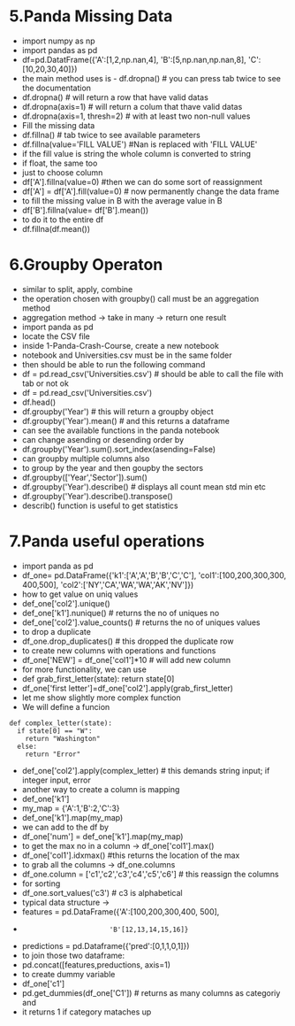 # 5.Panda Missing Data
- import numpy as np
- import pandas as pd
- df=pd.DatatFrame({'A':[1,2,np.nan,4], 'B':[5,np.nan,np.nan,8], 'C':[10,20,30,40]})
- the main method uses is - df.dropna() # you can press tab twice to see the documentation
- df.dropna() # will return a row that have valid datas
- df.dropna(axis=1) # will return a colum that thave valid datas
- df.dropna(axis=1, thresh=2) # with at least two non-null values
- Fill the missing data
- df.fillna() # tab twice to see available parameters
- df.fillna(value='FILL VALUE') #Nan is replaced with 'FILL VALUE'
- if the fill value is string the whole column is converted to string
- if float, the same too
- just to choose column
- df['A'].fillna(value=0) #then we can do some sort of reassignment
- df['A'] = df['A'].fill(value=0) # now permanently change the data frame
- to fill the missing value in B with the average value in B
- df['B'].fillna(value= df['B'].mean())
- to do it to the entire df
- df.fillna(df.mean())
# 6.Groupby Operaton

- similar to split, apply, combine
- the operation chosen with groupby() call must be an aggregation method
- aggregation method -> take in many -> return one result
- import panda as pd
- locate the CSV file
- inside 1-Panda-Crash-Course, create a new notebook
- notebook and Universities.csv must be in the same folder
- then should be able to run the following command
- df = pd.read_csv('Universities.csv') # should be able to call the file with tab or not ok
- df = pd.read_csv('Universities.csv')
- df.head()
- df.groupby('Year') # this will return a groupby object
- df.groupby('Year').mean() # and this returns a dataframe
- can see the available functions in the panda notebook
- can change asending or desending order by
- df.groupby('Year').sum().sort_index(asending=False)
- can groupby multiple columns also
- to group by the year and then goupby the sectors
- df.groupby(['Year','Sector']).sum()
- df.groupby('Year').describe() # displays all count mean std min etc
- df.groupby('Year').describe().transpose()
- describ() function is useful to get statistics
# 7.Panda useful operations

- import panda as pd
- df_one= pd.DataFrame({'k1':['A','A','B','B','C','C'],
                        'col1':[100,200,300,300, 400,500],
                        'col2':['NY','CA','WA','WA','AK','NV']})
- how to get value on uniq values
- def_one['col2'].unique()
- def_one['k1'].nunique() # returns the no of uniques no
- def_one['col2'].value_counts() # returns the no of uniques values
- to drop a duplicate
- df_one.drop_duplicates() # this dropped the duplicate row
- to create new columns with operations and functions
- df_one['NEW'] = df_one['col1']*10 # will add new column
- for more functionality, we can use
- def grab_first_letter(state):
    return state[0]
- df_one['first letter']=df_one['col2'].apply(grab_first_letter)
- let me show slightly more complex function
- We will define a funcion
```
def complex_letter(state):
  if state[0] == "W":
    return "Washington"
  else:
    return "Error"
```
- def_one['col2'].apply(complex_letter) # this demands string input; if integer input, error
- another way to create a column is mapping
- def_one['k1']
- my_map = {'A':1,'B':2,'C':3}
- def_one['k1'].map(my_map)
- we can add to the df by
- df_one['num'] = def_one['k1'].map(my_map)
- to get the max no in a column -> df_one['col1'].max()
- df_one['col1'].idxmax() #this returns the location of the max
- to grab all the columns -> df_one.columns
- df_one.column = ['c1','c2','c3','c4','c5','c6'] # this reassign the columns
- for sorting
- df_one.sort_values('c3') # c3 is alphabetical
- typical data structure ->
-  features = pd.DataFrame({'A':[100,200,300,400, 500],
-                           'B'[12,13,14,15,16]}
-   predictions = pd.Dataframe({'pred':[0,1,1,0,1]})
-   to join those two dataframe:
-   pd.concat([features,preductions, axis=1)
-   to create dummy variable
-   df_one['c1']
-   pd.get_dummies(df_one['C1']) # returns as many columns as categoriy and
- it returns 1 if category mataches up




